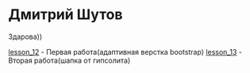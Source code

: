 # Дмитрий Шутов
Здарова))

[lesson_12](https://dementiy-dev.github.io/lesson_12/index.html "Довольно просто") - Первая работа(адаптивная верстка bootstrap)
[lesson_13](https://dementiy-dev.github.io/lesson_13/index.html "Пока только шапка") - Вторая работа(шапка от гипсолита)
